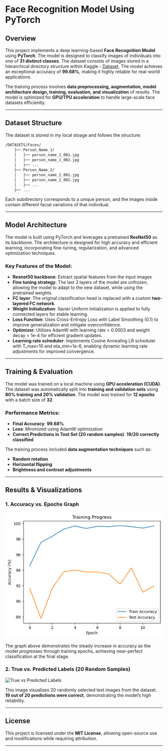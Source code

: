 # Face Recognition Model Using PyTorch

## Overview
This project implements a deep learning-based **Face Recognition Model** using **PyTorch**. The model is designed to classify images of individuals into one of **31 distinct classes**. The dataset consists of images stored in a hierarchical directory structure within Kaggle - [Dataset](https://www.kaggle.com/datasets/vasukipatel/face-recognition-dataset). The model achieves an exceptional accuracy of **99.68%**, making it highly reliable for real-world applications.

The training process involves **data preprocessing, augmentation, model architecture design, training, evaluation, and visualization** of results. The model is optimized for **GPU/TPU acceleration** to handle large-scale face datasets efficiently.

---

## Dataset Structure
The dataset is stored in my local stoage and follows the structure:
```
/DATASETS/Faces/
    ├── Person_Name_1/
    │   ├── person_name_1_001.jpg
    │   ├── person_name_1_002.jpg
    │   ├── ...
    ├── Person_Name_2/
    │   ├── person_name_2_001.jpg
    │   ├── person_name_2_002.jpg
    │   ├── ...
    ├── ...
```
Each subdirectory corresponds to a unique person, and the images inside contain different facial variations of that individual.

---

## Model Architecture
The model is built using PyTorch and leverages a pretrained **ResNet50** as its backbone. The architecture is designed for high accuracy and efficient learning, incorporating fine-tuning, regularization, and advanced optimization techniques. 

### Key Features of the Model: 
- **Resnet50 backbone**: Extract spatial features from the input images
- **Fine tuning strategy**: The last 3 layers of the model are unfrozen, allowing the model to adapt to the new dataset, while using the pretrained weights.
- **FC layer**: The original classification head is replaced with a custom **two-layered FC network**.
- **Weight Initialization**: Xavier Uniform Initialization is applied to fully connected layers for stable learning. 
- **Loss Function**: Uses Cross-Entropy Loss with Label Smoothing (0.1) to improve generalization and mitigate overconfidence.
- **Optimizer**: Utilizes AdamW with learning rate = 0.0003 and weight decay = 1e-4 for efficient gradient updates.
- **Learning rate scheduler**:  Implements Cosine Annealing LR scheduler with T_max=10 and eta_min=1e-6, enabling dynamic learning rate adjustments for improved convergence.

---

## Training & Evaluation
The model was trained on a local machine using **GPU acceleration (CUDA)**. The dataset was automatically split into **training and validation sets** using **80% training and 20% validation**. The model was trained for **12 epochs** with a batch size of **32**.

### **Performance Metrics:**
- **Final Accuracy**: **99.68%**
- **Loss**: Minimized using AdamW optimization
- **Correct Predictions in Test Set (20 random samples)**: **19/20 correctly classified**

The training process included **data augmentation techniques** such as:
- **Random rotation**
- **Horizontal flipping**
- **Brightness and contrast adjustments**

---

## Results & Visualizations
### **1. Accuracy vs. Epochs Graph**
![Accuracy-epoch](https://github.com/harshad-k-135/face-recognition/blob/main/output.png?raw=true)

The graph above demonstrates the steady increase in accuracy as the model progresses through training epochs, achieving near-perfect classification at the final stage.

### **2. True vs. Predicted Labels (20 Random Samples)**
![True vs Predicted Labels]([image-1.png](https://github.com/harshad-k-135/face-recognition/blob/main/pred.png?raw=true))

This image visualizes 20 randomly selected test images from the dataset. **19 out of 20 predictions were correct**, demonstrating the model’s high reliability.

---

## License
This project is licensed under the **MIT License**, allowing open-source use and modifications while requiring attribution.

---
